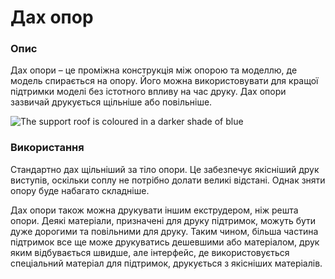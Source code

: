 Дах опор
====

### **Опис**

Дах опори – це проміжна конструкція між опорою та моделлю, де модель спирається на опору. Його можна використовувати для кращої підтримки моделі без істотного впливу на час друку. Дах опори зазвичай друкується щільніше або повільніше.

![The support roof is coloured in a darker shade of blue](../images/support_roof_enable.png)

### **Використання**

Стандартно дах щільніший за тіло опори. Це забезпечує якісніший друк виступів, оскільки соплу не потрібно долати великі відстані. Однак зняти опору буде набагато складніше.

Дах опори також можна друкувати іншим екструдером, ніж решта опори. Деякі матеріали, призначені для друку підтримок, можуть бути дуже дорогими та повільними для друку. Таким чином, більша частина підтримок все ще може друкуватись дешевшими або матеріалом, друк яким відбувається швидше, але інтерфейс, де використовується спеціальний матеріал для підтримок, друкується з якісніших матеріалів.
